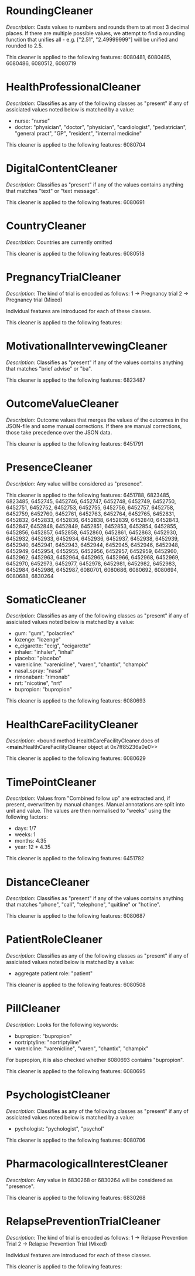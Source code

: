 #  RoundingCleaner
*Description:*  Casts values to numbers and rounds them to at most 3 decimal places. If
there are multiple possible values, we attempt to find a rounding function
that unifies all - e.g. ["2.51", "2.49999999"] will be unified and rounded
to 2.5.

This cleaner is applied to the following features: 6080481, 6080485, 6080486, 6080512, 6080719

#  HealthProfessionalCleaner
*Description:*  Classifies as any of the following classes as "present" if any of assiciated values noted below is matched by a value:
  * nurse:  "nurse"
  * doctor: "physician", "doctor", "physician", "cardiologist", "pediatrician", "general pract", "GP", "resident", "internal medicine"

This cleaner is applied to the following features: 6080704

#  DigitalContentCleaner
*Description:*  Classifies as "present" if any of the values contains anything that
matches "text" or "text message".

This cleaner is applied to the following features: 6080691

#  CountryCleaner
*Description:*  Countries are currently omitted

This cleaner is applied to the following features: 6080518

#  PregnancyTrialCleaner
*Description:*  The kind of trial is encoded as follows:
1 -> Pregnancy trial
2 -> Pregnancy trial (Mixed)

Individual features are introduced for each of these classes.

This cleaner is applied to the following features: 

#  MotivationalIntervewingCleaner
*Description:*  Classifies as "present" if any of the values contains anything that
matches "brief advise" or "ba".

This cleaner is applied to the following features: 6823487

#  OutcomeValueCleaner
*Description:*   Outcome values that merges the values of the outcomes in the JSON-file
and some manual corrections. If there are manual corrections, those take
precedence over the JSON data.
    

This cleaner is applied to the following features: 6451791

#  PresenceCleaner
*Description:*   Any value will be considered as "presence".

This cleaner is applied to the following features: 6451788, 6823485, 6823485, 6452745, 6452746, 6452747, 6452748, 6452749, 6452750, 6452751, 6452752, 6452753, 6452755, 6452756, 6452757, 6452758, 6452759, 6452760, 6452761, 6452763, 6452764, 6452765, 6452831, 6452832, 6452833, 6452836, 6452838, 6452839, 6452840, 6452843, 6452847, 6452848, 6452849, 6452851, 6452853, 6452854, 6452855, 6452856, 6452857, 6452858, 6452860, 6452861, 6452863, 6452930, 6452932, 6452933, 6452934, 6452936, 6452937, 6452938, 6452939, 6452940, 6452941, 6452943, 6452944, 6452945, 6452946, 6452948, 6452949, 6452954, 6452955, 6452956, 6452957, 6452959, 6452960, 6452962, 6452963, 6452964, 6452965, 6452966, 6452968, 6452969, 6452970, 6452973, 6452977, 6452978, 6452981, 6452982, 6452983, 6452984, 6452986, 6452987, 6080701, 6080686, 6080692, 6080694, 6080688, 6830264

#  SomaticCleaner
*Description:*  Classifies as any of the following classes as "present" if any of assiciated values noted below is matched by a value:
  * gum:         "gum", "polacrilex"
  * lozenge:     "lozenge"
  * e_cigarette: "ecig", "ecigarette"
  * inhaler:     "inhaler", "inhal"
  * placebo:     "placebo"
  * varenicline: "varenicline", "varen", "chantix", "champix"
  * nasal_spray: "nasal"
  * rimonabant:  "rimonab"
  * nrt:         "nicotine", "nrt"
  * bupropion:   "bupropion"

This cleaner is applied to the following features: 6080693

#  HealthCareFacilityCleaner
*Description:*  <bound method HealthCareFacilityCleaner.docs of <__main__.HealthCareFacilityCleaner object at 0x7ff85236a0e0>>

This cleaner is applied to the following features: 6080629

#  TimePointCleaner
*Description:*  Values from "Combined follow up" are extracted and, if present, overwritten
by manual changes. Manual annotations are split into unit and value.
The values are then normalised to "weeks" using the following factors:
* days:   1/7
* weeks:  1
* months: 4.35
* year:   12 * 4.35

This cleaner is applied to the following features: 6451782

#  DistanceCleaner
*Description:*  Classifies as "present" if any of the values contains anything that
matches "phone", "call", "telephone", "quitline" or "hotline".

This cleaner is applied to the following features: 6080687

#  PatientRoleCleaner
*Description:*  Classifies as any of the following classes as "present" if any of assiciated values noted below is matched by a value:
  * aggregate patient role: "patient"

This cleaner is applied to the following features: 6080508

#  PillCleaner
*Description:*  Looks for the following keywords:
* bupropion:     "bupropion"
* nortriptyline: "nortriptyline"
* varenicline:   "varenicline", "varen", "chantix", "champix"

For bupropion, it is also checked whether 6080693 contains "bupropion".
    

This cleaner is applied to the following features: 6080695

#  PsychologistCleaner
*Description:*  Classifies as any of the following classes as "present" if any of assiciated values noted below is matched by a value:
  * pychologist: "pychologist", "psychol"

This cleaner is applied to the following features: 6080706

#  PharmacologicalInterestCleaner
*Description:*  Any value in 6830268 or 6830264 will be considered as "presence".

This cleaner is applied to the following features: 6830268

#  RelapsePreventionTrialCleaner
*Description:*  The kind of trial is encoded as follows:
1 -> Relapse Prevention Trial
2 -> Relapse Prevention Trial (Mixed)

Individual features are introduced for each of these classes.

This cleaner is applied to the following features: 